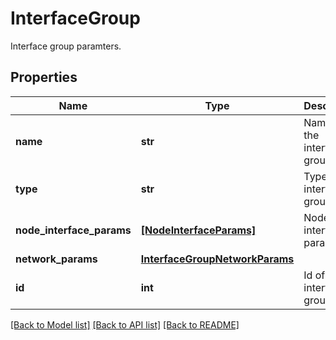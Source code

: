 # InterfaceGroup

Interface group paramters.

## Properties
Name | Type | Description | Notes
------------ | ------------- | ------------- | -------------
**name** | **str** | Name of the interface group. | 
**type** | **str** | Type of the interface group. | 
**node_interface_params** | [**[NodeInterfaceParams]**](NodeInterfaceParams.md) | Node and interface parameters. | 
**network_params** | [**InterfaceGroupNetworkParams**](InterfaceGroupNetworkParams.md) |  | [optional] 
**id** | **int** | Id of the interface group. | [optional] 

[[Back to Model list]](../README.md#documentation-for-models) [[Back to API list]](../README.md#documentation-for-api-endpoints) [[Back to README]](../README.md)



